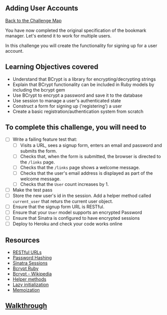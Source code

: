 ## Adding User Accounts

[Back to the Challenge Map](00_challenge_map.md)

You have now completed the original specification of the bookmark manager. Let's extend it to work for multiple users.

In this challenge you will create the functionality for signing up for a user account.

## Learning Objectives covered

* Understand that BCrypt is a library for encrypting/decrypting strings
* Explain that BCrypt functionality can be included in Ruby models by including the bcrypt gem
* Use BCrypt to encrypt a password and save it to the database
* Use session to manage a user's authenticated state
* Construct a form for signing up ('registering') a user
* Create a basic registration/authentication system from scratch

## To complete this challenge, you will need to

- [ ] Write a failing feature test that:
  - [ ] Visits a URL, sees a signup form, enters an email and password and submits the form.
  - [ ] Checks that, when the form is submitted, the browser is directed to the `/links` page.
  - [ ] Checks that the `/links` page shows a welcome message.
  - [ ] Checks that the user's email address is displayed as part of the welcome message.
  - [ ] Checks that the `User` count increases by 1.
- [ ] Make the test pass
- [ ] Store the new user's id in the session.  Add a helper method called `current_user` that returs the current user object.
- [ ] Ensure that the signup form URL is RESTful.
- [ ] Ensure that your `User` model supports an encrypted Password
- [ ] Ensure that Sinatra is configured to have encrypted sessions
- [ ] Deploy to Heroku and check your code works online

## Resources

* [RESTful URLs](http://microformats.org/wiki/rest/urls)
* [Password Hashing](https://crackstation.net/hashing-security.html)
* [Sinatra Sessions](http://www.sinatrarb.com/intro.html#Using%20Sessions)
* [Bcrypt Ruby](https://github.com/codahale/bcrypt-ruby)
* [Bcrypt - Wikipedia](https://en.wikipedia.org/wiki/Bcrypt)
* [Helper methods](http://www.sinatrarb.com/intro.html#Helpers)
* [Lazy initialization](http://blog.jayfields.com/2007/07/ruby-lazily-initialized-attributes.html)
* [Memoization](http://gavinmiller.io/2013/basics-of-ruby-memoization/)

## [Walkthrough](walkthroughs/18.md)
